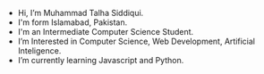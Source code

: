 -  Hi, I’m Muhammad Talha Siddiqui.
-  I'm form Islamabad, Pakistan.
-  I'm an Intermediate Computer Science Student.
-  I’m Interested in Computer Science, Web Development, Artificial Inteligence.
-  I’m currently learning Javascript and Python.


<!---
MuhammadTalha15/MuhammadTalha15 is a ✨ special ✨ repository because its `README.md` (this file) appears on your GitHub profile.
You can click the Preview link to take a look at your changes.
--->
